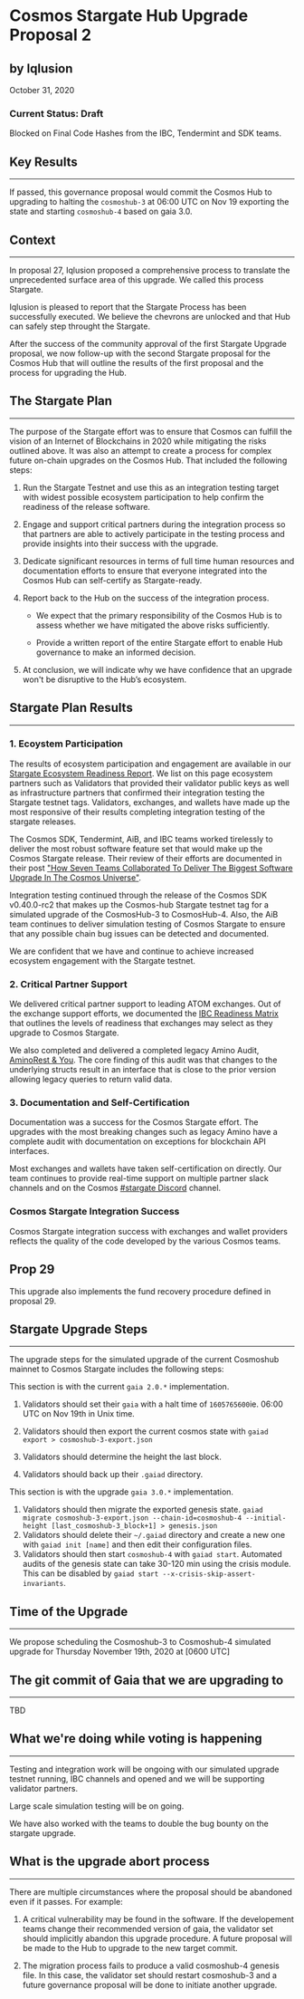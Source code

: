 # Cosmos Stargate Hub Upgrade Proposal 2

## by Iqlusion

October 31, 2020

### Current Status: Draft

Blocked on Final Code Hashes from the IBC, Tendermint and SDK teams.

## Key Results

------------
If passed, this governance proposal would commit the Cosmos Hub to upgrading to halting the `cosmoshub-3` at 06:00 UTC on Nov 19 exporting the state and starting `cosmoshub-4` based on gaia 3.0.

## Context

------------

In proposal 27, Iqlusion proposed a comprehensive process to translate the unprecedented surface area of this upgrade. We called this process Stargate.

Iqlusion is pleased to report that the Stargate Process has been successfully executed. We believe the chevrons are unlocked and that Hub can safely step throught the Stargate.

After the success of the community approval of the first Stargate Upgrade proposal, we now follow-up with the second Stargate proposal for the Cosmos Hub that will outline the results of the first proposal and the process for upgrading the Hub.

## The Stargate Plan

------------
The purpose of the Stargate effort was to ensure that Cosmos can fulfill the vision of an Internet of Blockchains in 2020 while mitigating the risks outlined above. It was also an attempt to create a process for complex future on-chain upgrades on the Cosmos Hub. That included the following steps:

1. Run the Stargate Testnet and use this as an integration testing target with widest possible ecosystem participation to help confirm the readiness of the release software.

2. Engage and support critical partners during the integration process so that partners are able to actively participate in the testing process and provide insights into their success with the upgrade.

3. Dedicate significant resources in terms of full time human resources and documentation efforts to ensure that everyone integrated into the Cosmos Hub can self-certify as Stargate-ready.

4. Report back to the Hub on the success of the integration process.

   - We expect that the primary responsibility of the Cosmos Hub is to assess whether we have mitigated the above risks sufficiently.

   - Provide a written report of the entire Stargate effort to enable Hub governance to make an informed decision.

5. At conclusion, we will indicate why we have confidence that an upgrade won't be disruptive to the Hub’s ecosystem.

## Stargate Plan Results

------------

### 1. Ecoystem Participation

The results of ecosystem participation and engagement are available in our [Stargate Ecosystem Readiness Report](https://github.com/cosmosdevs/stargate/blob/master/ecosystem_readiness.md). We list on this page ecosystem partners such as Validators that provided their validator public keys as well as infrastructure partners that confirmed their integration testing the Stargate testnet tags. Validators, exchanges, and wallets have made up the most responsive of their results completing integration testing of the stargate releases.

The Cosmos SDK, Tendermint, AiB, and IBC teams worked tirelessly to deliver the most robust software feature set that would make up the Cosmos Stargate release. Their review of their efforts are documented in their post ["How Seven Teams Collaborated To Deliver The Biggest Software Upgrade In The Cosmos Universe"](https://blog.cosmos.network/how-seven-teams-collaborated-to-deliver-the-biggest-software-upgrade-in-the-cosmos-universe-2288f4f9afe8).

Integration testing continued through the release of the Cosmos SDK v0.40.0-rc2 that makes up the Cosmos-hub Stargate testnet tag for a simulated upgrade of the CosmosHub-3 to CosmosHub-4. Also, the AiB team continues to deliver simulation testing of Cosmos Stargate to ensure that any possible chain bug issues can be detected and documented.

We are confident that we have and continue to achieve increased ecosystem engagement with the Stargate testnet.

### 2. Critical Partner Support

We delivered critical partner support to leading ATOM exchanges. Out of the exchange support efforts, we documented the [IBC Readiness Matrix](https://github.com/cosmosdevs/stargate/blob/master/ibc_readiness_matrix.md) that outlines the levels of readiness that exchanges may select as they upgrade to Cosmos Stargate.

We also completed and delivered a completed legacy Amino Audit, [AminoRest & You](https://github.com/cosmosdevs/stargate/blob/master/audit.md). The core finding of this audit was that changes to the underlying structs result in an interface that is close to the prior version allowing legacy queries to return valid data.

### 3. Documentation and Self-Certification

Documentation was a success for the Cosmos Stargate effort. The upgrades with the most breaking changes such as legacy Amino have a complete audit with documentation on exceptions for blockchain API interfaces.

Most exchanges and wallets have taken self-certification on directly. Our team continues to provide real-time support on multiple partner slack channels and on the Cosmos [#stargate Discord](https://discord.gg/W8trcGV) channel.

### Cosmos Stargate Integration Success

Cosmos Stargate integration success with exchanges and wallet providers reflects the quality of the code developed by the various Cosmos teams.

## Prop 29

This upgrade also implements the fund recovery procedure defined in proposal 29.

## Stargate Upgrade Steps

------------
The upgrade steps for the simulated upgrade of the current Cosmoshub mainnet to Cosmos Stargate includes the following steps:

This section is with the current `gaia 2.0.*` implementation.

  1. Validators should set their `gaia` with a halt time of `1605765600`ie. 06:00 UTC on Nov 19th in Unix time.

  2. Validators should then export the current cosmos state with `gaiad export > cosmoshub-3-export.json`

  3. Validators should determine the height the last block.

  4. Validators should back up their `.gaiad` directory.

This section is with the upgrade `gaia 3.0.*` implementation.

  1. Validators should then migrate the exported genesis state. `gaiad migrate cosmoshub-3-export.json --chain-id=cosmoshub-4 --initial-height [last_cosmoshub-3_block+1] > genesis.json`
  2. Validators should delete their `~/.gaiad` directory and create a new one with `gaiad init [name]` and then edit their configuration files.
  3. Validators should then start `cosmoshub-4` with `gaiad start`. Automated audits of the genesis state can take 30-120 min using the crisis module. This can be disabled by `gaiad start --x-crisis-skip-assert-invariants`.

## Time of the Upgrade

------------
We propose scheduling the Cosmoshub-3 to Cosmoshub-4 simulated upgrade for Thursday November 19th, 2020 at [0600 UTC]

## The git commit of Gaia that we are upgrading to

------------
TBD

## What we're doing while voting is happening

------------

Testing and integration work will be ongoing with our simulated upgrade testnet running, IBC channels and opened and we will be supporting validator partners.

Large scale simulation testing will be on going.

We have also worked with the teams to double the bug bounty on the stargate upgrade.

## What is the upgrade abort process

------------

There are multiple circumstances where the proposal should be abandoned even if it passes. For example:

1. A critical vulnerability may be found in the software. If the developement teams change their recommended version of gaia, the validator set should implicitly abandon this upgrade procedure. A future proposal will be made to the Hub to upgrade to the new target commit.

2. The migration process fails to produce a valid cosmoshub-4 genesis file. In this case, the validator set should restart cosmoshub-3 and a future governance proposal will be done to initiate another upgrade.
